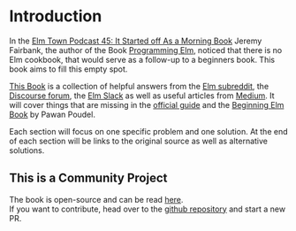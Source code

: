 # Introduction

In the [Elm Town Podcast 45: It Started off As a Morning Book](https://elmtown.simplecast.fm/it-started-off-as-a-morning-book) Jeremy Fairbank, the author of the Book [Programming Elm](https://programming-elm.com/), noticed that there is no Elm cookbook, that would serve as a follow-up to a beginners book. This book aims to fill this empty spot.

[This Book](https://orasund.gitbook.io/elm-cookbook/) is a collection of helpful answers from the [Elm subreddit](https://www.reddit.com/r/elm/), the [Discourse forum](https://discourse.elm-lang.org/), the [Elm Slack](https://elmlang.slack.com) as well as useful articles from [Medium](https://medium.com/tag/elm). It will cover things that are missing in the [official guide](https://guide.elm-lang.org/) and the [Beginning Elm Book](https://elmprogramming.com/) by Pawan Poudel.

Each section will focus on one specific problem and one solution. At the end of each section will be links to the original source as well as alternative solutions.

## This is a Community Project

The book is open-source and can be read [here](https://orasund.gitbook.io/elm-cookbook/).  
If you want to contribute, head over to the [github repository](https://github.com/Orasund/elm-cookbook) and start a new PR.

